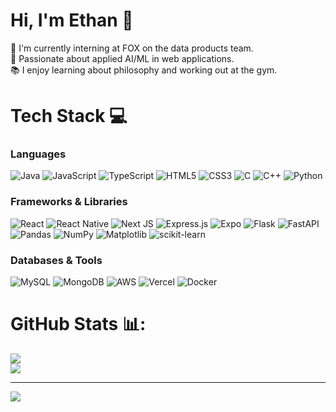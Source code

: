 # Hi, I'm Ethan 👋
🎥 I'm currently interning at FOX on the data products team.  
🌱 Passionate about applied AI/ML in web applications.  
📚 I enjoy learning about philosophy and working out at the gym.

# Tech Stack 💻 
### Languages
![Java](https://img.shields.io/badge/java-%23ED8B00.svg?style=plastic&logo=openjdk&logoColor=white)
![JavaScript](https://img.shields.io/badge/javascript-%23323330.svg?style=plastic&logo=javascript&logoColor=%23F7DF1E)
![TypeScript](https://img.shields.io/badge/typescript-%23007ACC.svg?style=plastic&logo=typescript&logoColor=white)
![HTML5](https://img.shields.io/badge/html5-%23E34F26.svg?style=plastic&logo=html5&logoColor=white)
![CSS3](https://img.shields.io/badge/css3-%231572B6.svg?style=plastic&logo=css3&logoColor=white)
![C](https://img.shields.io/badge/c-%2300599C.svg?style=plastic&logo=c&logoColor=white)
![C++](https://img.shields.io/badge/c++-%2300599C.svg?style=plastic&logo=c%2B%2B&logoColor=white)
![Python](https://img.shields.io/badge/python-3670A0?style=plastic&logo=python&logoColor=ffdd54)

### Frameworks & Libraries
![React](https://img.shields.io/badge/react-%2320232a.svg?style=plastic&logo=react&logoColor=%2361DAFB)
![React Native](https://img.shields.io/badge/react_native-%2320232a.svg?style=plastic&logo=react&logoColor=%2361DAFB)
![Next JS](https://img.shields.io/badge/Next-black?style=plastic&logo=next.js&logoColor=white)
![Express.js](https://img.shields.io/badge/express.js-%23404d59.svg?style=plastic&logo=express&logoColor=%2361DAFB)
![Expo](https://img.shields.io/badge/expo-1C1E24?style=plastic&logo=expo&logoColor=#D04A37)
![Flask](https://img.shields.io/badge/flask-%23000.svg?style=plastic&logo=flask&logoColor=white)
![FastAPI](https://img.shields.io/badge/FastAPI-005571?style=plastic&logo=fastapi)
![Pandas](https://img.shields.io/badge/pandas-%23150458.svg?style=plastic&logo=pandas&logoColor=white)
![NumPy](https://img.shields.io/badge/numpy-%23013243.svg?style=plastic&logo=numpy&logoColor=white)
![Matplotlib](https://img.shields.io/badge/Matplotlib-%23ffffff.svg?style=plastic&logo=Matplotlib&logoColor=black)
![scikit-learn](https://img.shields.io/badge/scikit--learn-%23F7931E.svg?style=plastic&logo=scikit-learn&logoColor=white)

### Databases & Tools
![MySQL](https://img.shields.io/badge/mysql-4479A1.svg?style=plastic&logo=mysql&logoColor=white)
![MongoDB](https://img.shields.io/badge/MongoDB-%234ea94b.svg?style=plastic&logo=mongodb&logoColor=white)
![AWS](https://img.shields.io/badge/AWS-%23FF9900.svg?style=plastic&logo=amazon-aws&logoColor=white)
![Vercel](https://img.shields.io/badge/vercel-%23000000.svg?style=plastic&logo=vercel&logoColor=white)
![Docker](https://img.shields.io/badge/docker-%230db7ed.svg?style=plastic&logo=docker&logoColor=white)
# GitHub Stats 📊:
![](https://nirzak-streak-stats.vercel.app/?user=ethan-ngo&theme=dark&hide_border=false)<br/>
![](https://github-readme-stats.vercel.app/api/top-langs/?username=ethan-ngo&theme=dark&hide_border=false&include_all_commits=false&count_private=false&layout=compact)

---
[![](https://visitcount.itsvg.in/api?id=ethan-ngo&icon=0&color=0)](https://visitcount.itsvg.in)

<!-- Proudly created with GPRM ( https://gprm.itsvg.in ) -->
